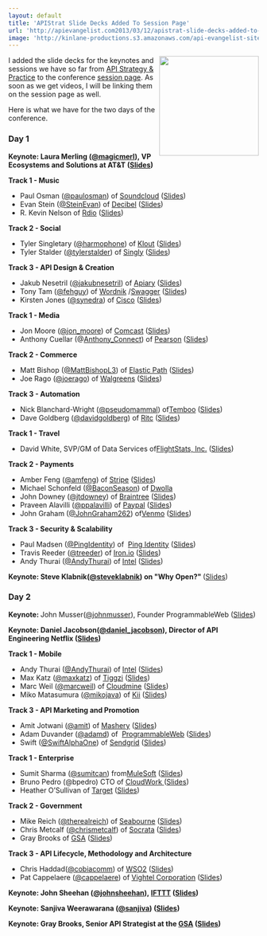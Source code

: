 ```yaml
---
layout: default
title: 'APIStrat Slide Decks Added To Session Page'
url: 'http://apievangelist.com2013/03/12/apistrat-slide-decks-added-to-session-page/'
image: 'http://kinlane-productions.s3.amazonaws.com/api-evangelist-site/blog/api-strategy-practice-event-2-sold-out.png'
---
```



<p>
     <a href="http://www.apistrategyconference.com/"><img src="https://s3.amazonaws.com/kinlane-productions/events/api-strategy-practice-conference/api-strategy-practice-event-2-sold-out.png"  width="200" align="right" /></a>
</p>
<p>
     I added the slide decks for the keynotes and sessions we have so far from <a href="http://www.apistrategyconference.com/">API Strategy &amp; Practice</a> to the conference <a href="http://apistrategyconference.com/sessions.php">session page</a>. As soon as we get videos, I will be linking them on the session page as well.
</p>
<p>
     Here is what we have for the two days of the conference.
</p>
<h3>
     Day 1
</h3>
<p>
     <strong>Keynote: <strong >Laura Merling (<a href="https://twitter.com/magicmerl">@magicmerl</a>), VP Ecosystems and Solutions at AT&amp;T (<a href="/2013NYC/sessions/laura-merling-3-things-you-need-to-turn-your-enterprise-into-a-platform.php" target="_blank">Slides</a>)</strong></strong>
</p>
<p>
     <strong>Track 1 - Music</strong>
</p>
<ul >
     <li>Paul Osman (<a href="http://twitter.com/paulosman">@paulosman</a>) of <a title="Soundcloud" href="http://soundcloud.com/">Soundcloud</a> (<a href="/2013NYC/sessions/paul-osman-building-soundcloud-on-the-soundcloud-api.php" target="_blank">Slides</a>)
     </li>
     <li>Evan Stein (<a href="https://twitter.com/steinevan">@SteinEvan</a>) of <a title="Decibel" href="http://decibel.net/">Decibel</a> (<a href="/2013NYC/sessions/evan-stein-creating-a-rich-api.php" target="_blank">Slides</a>)
     </li>
     <li>R. Kevin Nelson of <a href="http://www.rdio.com/">Rdio</a> (<a href="/2013NYC/sessions/r-kevin-nelson-rdio-api-the-future-of-music-apis.php" target="_blank">Slides</a>)
     </li>
</ul>
<p>
     <strong>Track 2 - Social</strong>
</p>
<ul >
     <li>Tyler Singletary (<a href="http://www.twitter.com/harmophone/" target="_blank">@harmophone</a>) of <a title="Klout" href="http://klout.com/">Klout</a> (<a href="/2013NYC/sessions/tyler-singletary-platforming.php" target="_blank">Slides</a>)
     </li>
     <li>Tyler Stalder (<a href="https://twitter.com/tylerstalder">@tylerstalder</a>) of <a title="Singly" href="http://www.singly.com/" target="_blank">Singly</a> (<a href="/2013NYC/sessions/tyler-stalder-this-session-requires-a-valid-access-token.php" target="_blank">Slides</a>)
     </li>
</ul>
<p>
     <strong>Track 3 - API Design &amp; Creation</strong>
</p>
<ul >
     <li>Jakub Nesetril (<a href="http://twitter.com/jakubnesetril/" target="_blank">@jakubnesetril</a>) of <a title="Apiary" href="http://apiary.io/">Apiary</a> (<a href="/2013NYC/sessions/jakub-nesetril-the-art-of-building-apis.php" target="_blank">Slides</a>)
     </li>
     <li>Tony Tam (<a href="http://twitter.com/fehguy/" target="_blank">@fehguy</a>) of <a title="Wordnik" href="http://www.wordnik.com/">Wordnik</a> /<a title="Swagger" href="http://swagger.wordnik.com/">Swagger</a> (<a href="/2013NYC/sessions/tony-tam-swagger-for-your-rest-api.php" target="_blank">Slides</a>)
     </li>
     <li>Kirsten Jones (<a href="https://twitter.com/synedra">@synedra</a>) of <a href="http://www.cisco.com/">Cisco</a> (<a href="/2013NYC/sessions/kirsten-jones-building-apis-for-developers.php" target="_blank">Slides</a>)
     </li>
</ul>
<p>
     <strong>Track 1 - Media</strong>
</p>
<ul >
     <li>Jon Moore (<a href="http://twitter.com/jon_moore/" target="_blank">@jon_moore</a>) of <a title="Comcast" href="http://xfinity.comcast.net/">Comcast</a> (<a href="/2013NYC/sessions/jon-moore-hypermedia-apis-for-the-enterprise.php" target="_blank">Slides</a>)
     </li>
     <li>Anthony Cuellar (@<a href="https://twitter.com/Anthony_Connect">Anthony_Connect</a>) of <a title="Pearson" href="http://developer.pearson.com/">Pearson</a> (<a href="/2013NYC/sessions/anthony-cuellar-pearson.php" target="_blank">Slides</a>)
     </li>
</ul>
<p>
     <strong>Track 2 - Commerce</strong>
</p>
<ul >
     <li>Matt Bishop (<a href="https://twitter.com/MattBishopL3">@MattBishopL3</a>) of <a title="Elastic Path" href="http://www.elasticpath.com/">Elastic Path</a> (<a href="/2013NYC/sessions/matt-bishop-apis-seek-ltrs.php" target="_blank">Slides</a>)
     </li>
     <li>Joe Rago (<a href="https://twitter.com/joerago">@joerago</a>) of <a href="http://www.walgreens.com/">Walgreens</a> (<a href="/2013NYC/sessions/joe-rago-putting-an-api-on-our-stores.php" target="_blank">Slides</a>)
     </li>
</ul>
<p>
     <strong>Track 3 - Automation</strong>
</p>
<ul >
     <li>Nick Blanchard-Wright (<a href="https://twitter.com/pseudomammal">@pseudomammal</a>) of<a title="Temboo" href="https://www.temboo.com/">Temboo</a> (<a href="/2013NYC/sessions/nick-blanchard-wright-scaling-api-access.php" target="_blank">Slides</a>)
     </li>
     <li>Dave Goldberg (<a href="http://mce_host/admin/page/@davidgoldberg">@davidgoldberg</a>) of <a title="Ritc" href="http://getritc.com/">Ritc</a> (<a href="/2013NYC/sessions/dave-goldberg-api-automation-as-a-craft.php" target="_blank">Slides</a>)
     </li>
</ul>
<p>
     <strong>Track 1 - Travel</strong>
</p>
<ul >
     <li>David White, SVP/GM of Data Services of<a href="http://www.flightstats.com/go/Home/home.do">FlightStats, Inc.</a> (<a href="/2013NYC/sessions/david-white-the-future-of-apis-in-travel.php" target="_blank">Slides</a>)
     </li>
</ul>
<p>
     <strong>Track 2 - Payments</strong>
</p>
<ul >
     <li>Amber Feng (<a href="http://twitter.com/amfeng/" target="_blank">@amfeng</a>) of <a title="Stripe" href="https://stripe.com/">Stripe</a> (<a href="/2013NYC/sessions/amber-feng-building-stripes-api.php" target="_blank">Slides</a>)
     </li>
     <li>Michael Schonfeld (<a href="http://twitter.com/BaconSeason/" target="_blank">@BaconSeason</a>) of <a title="Dwolla" href="https://www.dwolla.com/">Dwolla</a>
     </li>
     <li>John Downey (<a href="https://twitter.com/jtdowney">@jtdowney</a>) of <a href="https://www.braintreepayments.com/">Braintree</a> (<a href="/2013NYC/sessions/john-downey-john-graham-mobile-future.php" target="_blank">Slides</a>)
     </li>
     <li>Praveen Alavilli (<a href="https://twitter.com/ppalavilli">@ppalavilli</a>) of <a title="Paypal" href="https://www.paypal.com/">Paypal</a> (<a href="/2013NYC/sessions/praveen-alavilli-providing-full-featured-payments-api-at-scale.php" target="_blank">Slides</a>)
     </li>
     <li>John Graham (<a href="https://twitter.com/JohnGraham262">@JohnGraham262</a>) of<a href="https://venmo.com/">Venmo</a> (<a href="https://www.dropbox.com/s/uif1i2c0mswlsda/Mobile-Future-API%20Strategy-Braintree-Venmo.pdf" target="_blank">Slides</a>)
     </li>
</ul>
<p>
     <strong>Track 3 - Security &amp; Scalability</strong>
</p>
<ul >
     <li>Paul Madsen (<a href="https://twitter.com/pingidentity">@PingIdentity</a>) of  <a title="Ping Identitiy" href="https://www.pingidentity.com/">Ping Identity</a> (<a href="/2013NYC/sessions/paul-madsen-oauth-20-plays-well-with-others.php" target="_blank">Slides</a>)
     </li>
     <li>Travis Reeder (<a href="http://twitter.com/treeder/" target="_blank">@treeder</a>) of <a title="Iron.io" href="http://www.iron.io/">Iron.io</a> (<a href="https://docs.google.com/presentation/d/1TBj68czYmshN4ED16QXsIu0ms3PHk028s7lDVED9CcE/pub?start=false&amp;loop=false&amp;delayms=3000slide=id.p" target="_blank">Slides</a>)
     </li>
     <li>Andy Thurai (<a href="https://twitter.com/AndyThurai">@AndyThurai</a>) of <a title="Intel Security Gateways" href="http://blogs.intel.com/security-gateways/2011/09/13/essential_elements_of_api_mana/">Intel</a> (<a href="/2013NYC/sessions/andy-thurai-building-enterprise-grade-apis.php" target="_blank">Slides</a>)
     </li>
</ul>
<p>
     <strong>Keynote: Steve Klabnik(<a href="https://twitter.com/steveklabnik">@steveklabnik</a>) on "Why Open?" </strong>(<a href="/2013NYC/sessions/steve-klabnik-why-open.php" target="_blank">Slides</a>)
</p>
<h3>
     Day 2
</h3>
<p>
     <strong>Keynote: </strong>John Musser(<a href="https://twitter.com/johnmusser">@johnmusser</a>), Founder ProgrammableWeb (<a href="/2013NYC/sessions/john-musser-api-business-models.php" target="_blank">Slides</a>)
</p>
<p>
     <strong><strong>Keynote: </strong>Daniel Jacobson(<a href="https://twitter.com/daniel_jacobson">@daniel_jacobson</a>), Director of API Engineering Netflix (<a href="/2013NYC/sessions/daniel-jacobson-the-structure-of-api-revolutions.php" target="_blank">Slides</a>)</strong>
</p>
<p>
     <strong>Track 1 - Mobile</strong>
</p>
<ul >
     <li>Andy Thurai (<a href="https://twitter.com/AndyThurai">@AndyThurai</a>) of <a title="Intel Security Gateways" href="http://blogs.intel.com/security-gateways/2011/09/13/essential_elements_of_api_mana/">Intel</a> (<a href="/2013NYC/sessions/andy-thurai-building-blocks-for-apis-mobile-ready.php" target="_blank">Slides</a>)
     </li>
     <li>Max Katz (<a href="http://twitter.com//" target="_blank">@maxkatz</a>) of <a title="Tiggzi" href="http://tiggzi.com/home">Tiggzi</a> (<a href="/2013NYC/sessions/max-katz-tiggzi-cloud-based-mobile-app-platform.php" target="_blank">Slides</a>)
     </li>
     <li>Marc Weil (<a href="http://twitter.com/marcweil/" target="_blank">@marcweil</a>) of <a title="Cloudmine" href="https://cloudmine.me/">Cloudmine</a> (<a href="/2013NYC/sessions/marc-weil-the-importance-of-reachability.php" target="_blank">Slides</a>)
     </li>
     <li>Miko Matasumura (<a href="http://twitter.com/mikojava/" target="_blank">@mikojava</a>) of <a title="Kii" href="http://www.kii.com/en/technology">Kii</a> (<a href="/2013NYC/sessions/miko-matsumura-we-help-apps-grow-into-global-business.php">Slides</a>)
     </li>
</ul>
<p>
     <strong>Track 3 - API Marketing and Promotion</strong>
</p>
<ul >
     <li>Amit Jotwani (<a href="http://twitter.com/amit/" target="_blank">@amit</a>) of <a title="Mashery" href="http://www.mashery.com/">Mashery</a> (<a href="/2013NYC/sessions/amit-jotwani-unpacking-developer-experience.php" target="_blank">Slides</a>)
     </li>
     <li>Adam Duvander (<a href="https://twitter.com/adamd">@adamd</a>) of  <a title="ProgrammableWeb" href="http://www.programmableweb.com/">ProgrammableWeb</a> (<a href="/2013NYC/sessions/adam-duvander-make-your-api-irresistable.php" target="_blank">Slides</a>)
     </li>
     <li>Swift (<a href="http://twitter.com/SwiftAlphaOne/" target="_blank">@SwiftAlphaOne</a>) of <a title="SendGrid" href="http://sendgrid.com/">Sendgrid</a> (<a href="/2013NYC/sessions/swift-alpha-one-saving-hackathons.php" target="_blank">Slides</a>)
     </li>
</ul>
<p>
     <strong>Track 1 - Enterprise</strong>
</p>
<ul >
     <li>Sumit Sharma (<a href="https://twitter.com/sumitcan">@sumitcan</a>) from<a href="http://mulesoft.com/">MuleSoft</a> (<a href="/2013NYC/sessions/sumit-sharma-enterprise-is-the-new-saas.php" target="_blank">Slides</a>)
     </li>
     <li>Bruno Pedro (@bpedro) CTO of <a href="https://cloudwork.com/" target="_blank">CloudWork </a>(<a href="http://www.slideshare.net/bpedro/bruno-pedrocloudwork" target="_blank">Slides</a>)
     </li>
     <li>Heather O’Sullivan of <a title="Target" href="http://www.target.com/" target="_blank">Target</a> (<a href="/2013NYC/sessions/heather-osullivan-logging-and-monitoring-apis.php" target="_blank">Slides</a>)
     </li>
</ul>
<p>
     <strong>Track 2 - Government</strong>
</p>
<ul >
     <li>Mike Reich (<a href="http://twitter.com/therealreich/" target="_blank">@therealreich</a>) of <a title="Seabourne consulting" href="http://seabourneinc.com/">Seabourne</a> (<a href="/2013NYC/sessions/mike-reich-an-opportunity-for-gov-apis.php" target="_blank">Slides</a>)
     </li>
     <li>Chris Metcalf (<a href="http://twitter.com/chrismetcalf/" target="_blank">@chrismetcalf</a>) of <a title="Socrata" href="http://www.socrata.com/">Socrata</a> (<a href="/2013NYC/sessions/chris-metcalf-government-apis-open-innovation.php" target="_blank">Slides</a>)
     </li>
     <li>Gray Brooks of <a href="http://gsa.gov/">GSA</a> (<a href="/2013NYC/sessions/gray-brooks-apis-in-government.php" target="_blank">Slides</a>)
     </li>
</ul>
<p>
     <strong>Track 3 - API Lifecycle, Methodology and Architecture</strong>
</p>
<ul >
     <li>Chris Haddad(<a href="http://twitter.com/cobiacomm/" target="_blank">@cobiacomm</a>) of <a title="WSO2 API Manager" href="http://wso2.com/products/api-manager/">WSO2</a> (<a href="/2013NYC/sessions/chris-haddad-adopt-an-api-product-mindset.php" target="_blank">Slides</a>)
     </li>
     <li>Pat Cappelaere (<a href="https://twitter.com/cappelaere">@cappelaere</a>) of <a title="Vightel" href="http://www.vightel.com/">Vightel Corporation</a> (<a href="/2013NYC/sessions/pat-cappelaere-is-it-api-time-for-a-new-strategy.php" target="_blank">Slides</a>)
     </li>
</ul>
<p>
     <strong><strong><strong>Keynote: </strong>John Sheehan<strong> (<a href="https://twitter.com/johnsheehan">@johnsheehan</a>)</strong>, <a title="IFTT" href="https://ifttt.com/">IFTTT</a> (<a href="/2013NYC/sessions/john-sheehan-apis-for-humans.php" target="_blank">Slides</a>)</strong></strong>
</p>
<p>
     <strong><strong><strong><strong><strong>Keynote: </strong>Sanjiva Weerawarana (<a href="https://twitter.com/sanjiva">@sanjiva</a>) (<a href="/sanjiva-weerawarana-beyond-apis-creating-an-ecosystem-around-your-business.php" target="_blank">Slides</a>)</strong></strong></strong></strong>
</p>
<p>
     <strong><strong><strong><strong><strong>Keynote: </strong>Gray Brooks, Senior API Strategist at the <a href="http://gsa.gov/">GSA</a> (<a href="https://www.dropbox.com/s/mbc6w9n6rdlnk61/APIStrategyConference-GrayBrooks-keynote.pdf" target="_blank">Slides</a>)</strong></strong></strong></strong>
</p>
